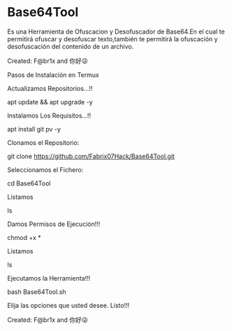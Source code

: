 # Base64Tool
Es una Herramienta de Ofuscacion y Desofuscador de Base64.En el cual te permitirá ofuscar y desofuscar texto,también te permitirá la ofuscación y desofuscación del contenido de un archivo. 

 Created: F@br1x and 你好😜


Pasos de Instalación en Termux


Actualizamos Repositorios...!!


apt update && apt upgrade -y


Instalamos Los Requisitos...!!


apt install git pv -y


Clonamos el Repositorio:


git clone https://github.com/Fabrix07Hack/Base64Tool.git 


Seleccionamos el Fichero:


cd Base64Tool


Listamos


ls


Damos Permisos de Ejecución!!!


chmod +x *


Listamos


ls


Ejecutamos la Herramienta!!!


bash Base64Tool.sh


Elija las opciones que usted desee.
Listo!!!



Created: F@br1x and 你好😜
